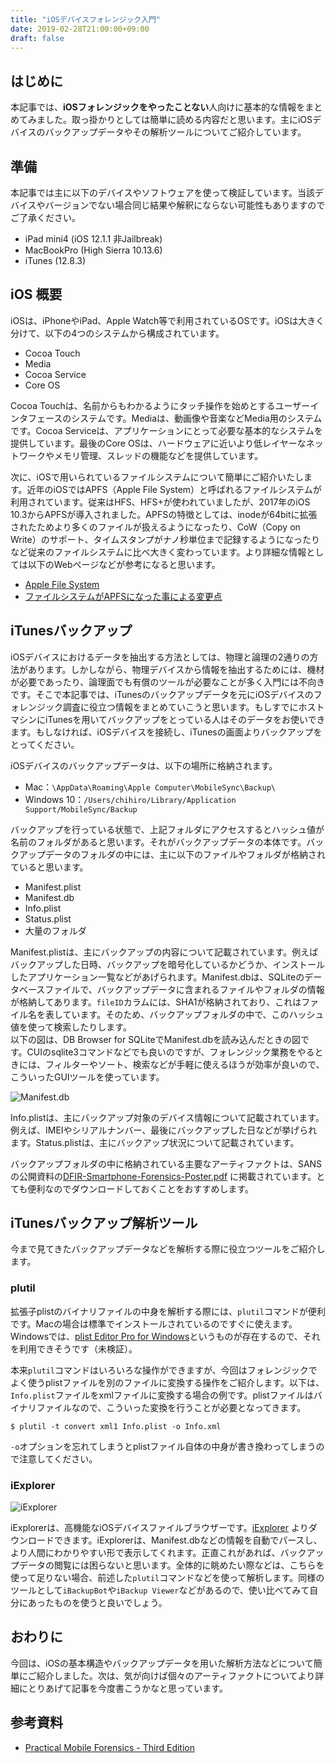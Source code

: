 ```yaml
---
title: "iOSデバイスフォレンジック入門"
date: 2019-02-28T21:00:00+09:00
draft: false
---
```


## はじめに

本記事では、**iOSフォレンジックをやったことない**人向けに基本的な情報をまとめてみました。取っ掛かりとしては簡単に読める内容だと思います。主にiOSデバイスのバックアップデータやその解析ツールについてご紹介しています。

## 準備

本記事では主に以下のデバイスやソフトウェアを使って検証しています。当該デバイスやバージョンでない場合同じ結果や解釈にならない可能性もありますのでご了承ください。  

- iPad mini4 (iOS 12.1.1 非Jailbreak)
- MacBookPro (High Sierra 10.13.6)
- iTunes (12.8.3)

## iOS 概要

iOSは、iPhoneやiPad、Apple Watch等で利用されているOSです。iOSは大きく分けて、以下の4つのシステムから構成されています。

- Cocoa Touch
- Media
- Cocoa Service
- Core OS

Cocoa Touchは、名前からもわかるようにタッチ操作を始めとするユーザーインタフェースのシステムです。Mediaは、動画像や音楽などMedia用のシステムです。Cocoa Serviceは、アプリケーションにとって必要な基本的なシステムを提供しています。最後のCore OSは、ハードウェアに近いより低レイヤーなネットワークやメモリ管理、スレッドの機能などを提供しています。  

次に、iOSで用いられているファイルシステムについて簡単にご紹介いたします。近年のiOSではAPFS（Apple File System）と呼ばれるファイルシステムが利用されています。従来はHFS、HFS+が使われていましたが、2017年のiOS 10.3からAPFSが導入されました。APFSの特徴としては、inodeが64bitに拡張されたためより多くのファイルが扱えるようになったり、CoW（Copy on Write）のサポート、タイムスタンプがナノ秒単位まで記録するようになったりなど従来のファイルシステムに比べ大きく変わっています。より詳細な情報としては以下のWebページなどが参考になると思います。

- [Apple File System](https://ja.wikipedia.org/wiki/Apple_File_System)
- [ファイルシステムがAPFSになった事による変更点](https://cyberforensic.focus-s.com/knowledge/articles_detail/356/)

## iTunesバックアップ

iOSデバイスにおけるデータを抽出する方法としては、物理と論理の2通りの方法があります。しかしながら、物理デバイスから情報を抽出するためには、機材が必要であったり、論理面でも有償のツールが必要なことが多く入門には不向きです。そこで本記事では、iTunesのバックアップデータを元にiOSデバイスのフォレンジック調査に役立つ情報をまとめていこうと思います。もしすでにホストマシンにiTunesを用いてバックアップをとっている人はそのデータをお使いできます。もしなければ、iOSデバイスを接続し、iTunesの画面よりバックアップをとってください。

iOSデバイスのバックアップデータは、以下の場所に格納されます。  

* Mac：`\AppData\Roaming\Apple Computer\MobileSync\Backup\`
* Windows 10：`/Users/chihiro/Library/Application Support/MobileSync/Backup`

バックアップを行っている状態で、上記フォルダにアクセスするとハッシュ値が名前のフォルダがあると思います。それがバックアップデータの本体です。バックアップデータのフォルダの中には、主に以下のファイルやフォルダが格納されていると思います。

- Manifest.plist
- Manifest.db
- Info.plist
- Status.plist
- 大量のフォルダ

Manifest.plistは、主にバックアップの内容について記載されています。例えばバックアップした日時、バックアップを暗号化しているかどうか、インストールしたアプリケーション一覧などがあげられます。Manifest.dbは、SQLiteのデータベースファイルで、バックアップデータに含まれるファイルやフォルダの情報が格納してあります。`fileID`カラムには、SHA1が格納されており、これはファイル名を表しています。そのため、バックアップフォルダの中で、このハッシュ値を使って検索したりします。  
以下の図は、DB Browser for SQLiteでManifest.dbを読み込んだときの図です。CUIのsqlite3コマンドなどでも良いのですが、フォレンジック業務をやるときには、フィルターやソート、検索などが手軽に使えるほうが効率が良いので、こういったGUIツールを使っています。

![Manifest.db](https://imgur.com/download/2PzjpVu)

Info.plistは、主にバックアップ対象のデバイス情報について記載されています。例えば、IMEIやシリアルナンバー、最後にバックアップした日などが挙げられます。Status.plistは、主にバックアップ状況について記載されています。  

バックアップフォルダの中に格納されている主要なアーティファクトは、SANSの公開資料の[DFIR-Smartphone-Forensics-Poster.pdf](https://digital-forensics.sans.org/media/DFIR-Smartphone-Forensics-Poster.pdf) に掲載されています。とても便利なのでダウンロードしておくことをおすすめします。

## iTunesバックアップ解析ツール

今まで見てきたバックアップデータなどを解析する際に役立つツールをご紹介します。

### plutil

拡張子plistのバイナリファイルの中身を解析する際には、`plutil`コマンドが便利です。Macの場合は標準でインストールされているのですぐに使えます。Windowsでは、[plist Editor Pro for Windows](https://www.icopybot.com/plist-editor.htm)というものが存在するので、それを利用できそうです（未検証）。

本来`plutil`コマンドはいろいろな操作ができますが、今回はフォレンジックでよく使うplistファイルを別のファイルに変換する操作をご紹介します。以下は、`Info.plist`ファイルをxmlファイルに変換する場合の例です。plistファイルはバイナリファイルなので、こういった変換を行うことが必要となってきます。

```
$ plutil -t convert xml1 Info.plist -o Info.xml
```

`-o`オプションを忘れてしまうとplistファイル自体の中身が書き換わってしまうので注意してください。

### iExplorer

![iExplorer](https://imgur.com/download/Aogfu9Z)

iExplorerは、高機能なiOSデバイスファイルブラウザーです。[iExplorer](https://macroplant.com/iexplorer) よりダウンロードできます。iExplorerは、Manifest.dbなどの情報を自動でパースし、より人間にわかりやすい形で表示してくれます。正直これがあれば、バックアップデータの閲覧には困らないと思います。全体的に眺めたい際などは、こちらを使って足りない場合、前述した`plutil`コマンドなどを使って解析します。同様のツールとして`iBackupBot`や`iBackup Viewer`などがあるので、使い比べてみて自分にあったものを使うと良いでしょう。

## おわりに

今回は、iOSの基本構造やバックアップデータを用いた解析方法などについて簡単にご紹介しました。次は、気が向けば個々のアーティファクトについてより詳細にとりあげて記事を今度書こうかなと思っています。

## 参考資料

- [Practical Mobile Forensics - Third Edition](https://www.packtpub.com/networking-and-servers/practical-mobile-forensics-third-edition)
